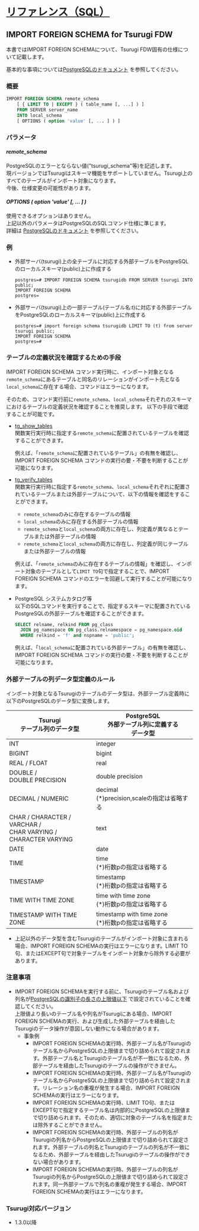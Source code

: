 # [リファレンス（SQL）](../sql_reference.md)

## IMPORT FOREIGN SCHEMA for Tsurugi FDW

本書ではIMPORT FOREIGN SCHEMAについて、Tsurugi FDW固有の仕様について記載します。
  
基本的な事項については[PostgreSQLのドキュメント](https://www.postgresql.jp/document/12/html/sql-commands.html) を参照してください。

### 概要

```sql
IMPORT FOREIGN SCHEMA remote_schema
    [ { LIMIT TO | EXCEPT } ( table_name [, ...] ) ]
    FROM SERVER server_name
    INTO local_schema
    [ OPTIONS ( option 'value' [, ... ] ) ]
```

### パラメータ

#### *remote_schema*
PostgreSQLのエラーとならない値("tsurugi_schema"等)を記述します。  
現バージョンではTsurugiはスキーマ機能をサポートしていません。Tsurugi上のすべてのテーブルがインポート対象になります。  
今後、仕様変更の可能性があります。

#### *OPTIONS ( option 'value' [, ... ] )*
使用できるオプションはありません。  
上記以外のパラメータはPostgreSQLのSQLコマンド仕様に準じます。  
詳細は [PostgreSQLのドキュメント](https://www.postgresql.jp/document/12/html/sql-commands.html) を参照してください。

### 例

- 外部サーバ(tsurugi)上の全テーブルに対応する外部テーブルをPostgreSQLのローカルスキーマ(public)上に作成する

  ```
  postgres=# IMPORT FOREIGN SCHEMA tsurugidb FROM SERVER tsurugi INTO public;
  IMPORT FOREIGN SCHEMA
  postgres=
  ```

- 外部サーバ(tsurugi)上の一部テーブル(テーブル名:t)に対応する外部テーブルをPostgreSQLのローカルスキーマ(public)上に作成する

  ```
  postgres=# import foreign schema tsurugidb LIMIT TO (t) from server tsurugi public;
  IMPORT FOREIGN SCHEMA
  postgres=#
  ``` 
### テーブルの定義状況を確認するための手段

IMPORT FOREIGN SCHEMA コマンド実行時に、インポート対象となる`remote_schema`にあるテーブルと同名のリレーションがインポート先となる`local_schema`に存在する場合、コマンドはエラーになります。

そのため、コマンド実行前に`remote_schema`、`local_schema`それぞれのスキーマにおけるテーブルの定義状況を確認することを推奨します。
以下の手段で確認することが可能です。

- [tg_show_tables](../udf_reference/tg_show_tables.md)  
  関数実行実行時に指定する`remote_schema`に配置されているテーブルを確認することができます。

  例えば、「`remote_schema`に配置されているテーブル」の有無を確認し、IMPORT FOREIGN SCHEMA コマンドの実行の要・不要を判断することが可能になります。

- [tg_verify_tables](../udf_reference/tg_verify_tables.md)    
  関数実行実行時に指定する`remote_schema`、`local_schema`それぞれに配置されているテーブルまたは外部テーブルについて、以下の情報を確認をすることができます。
    - `remote_schema`のみに存在するテーブルの情報
    - `local_schema`のみに存在する外部テーブルの情報
    - `remote_schema`と`local_schema`の両方に存在し、列定義が異なるとテーブルまたは外部テーブルの情報
    - `remote_schema`と`local_schema`の両方に存在し、列定義が同じテーブルまたは外部テーブルの情報  

  例えば、「`remote_schema`のみに存在するテーブルの情報」を確認し、インポート対象のテーブルとして`LIMIT TO`句で指定することで、IMPORT FOREIGN SCHEMA コマンドのエラーを回避して実行することが可能になります。

- PostgreSQL システムカタログ等  
  以下のSQLコマンドを実行することで、指定するスキーマに配置されているPostgreSQLの外部テーブルを確認することができます。  

  ```sql
  SELECT relname, relkind FROM pg_class 
    JOIN pg_namespace ON pg_class.relnamespace = pg_namespace.oid 
    WHERE relkind = 'f' and nspname = 'public';
  ```

  例えば、「`local_schema`に配置されている外部テーブル」の有無を確認し、IMPORT FOREIGN SCHEMA コマンドの実行の要・不要を判断することが可能になります。

### 外部テーブルの列データ型定義のルール

インポート対象となるTsurugiのテーブルのデータ型は、外部テーブル定義時に以下のPostgreSQLのデータ型に変換します。


  | Tsurugi<br>テーブル列のデータ型 | PostgreSQL<br>外部テーブル列に定義する<br>データ型 |
  | -- | -- |
  | INT | integer |
  | BIGINT | bigint |
  | REAL / FLOAT | real | 
  | DOUBLE /<br> DOUBLE PRECISION | double precision | |
  | DECIMAL / NUMERIC | decimal <br>(*)precision,scaleの指定は省略する |
  | CHAR / CHARACTER /<br> VARCHAR / <br>CHAR  VARYING / <br> CHARACTER VARYING | text  | 
  | DATE | date |
  | TIME | time <br>(*)桁数pの指定は省略する    |
  | TIMESTAMP | timestamp <br>(*)桁数pの指定は省略する |
  | TIME WITH TIME ZONE | time with time zone <br>(*)桁数pの指定は省略する | 
  | TIMESTAMP WITH TIME ZONE | timestamp with time zone <br>(*)桁数pの指定は省略する |

- 上記以外のデータ型を含むTsurugiのテーブルがインポート対象に含まれる場合、IMPORT FOREIGN SCHEMAの実行はエラーになります。LIMIT TO句、またはEXCEPT句で対象テーブルをインポート対象から除外する必要があります。


### 注意事項
- IMPORT FOREIGN SCHEMAを実行する前に、Tsurugiのテーブル名および列名が[PostgreSQLの識別子の長さの上限値以下](https://www.postgresql.jp/document/12/html/limits.html) で設定されていることを確認してください。  
上限値より長いのテーブル名や列名がTsurugiにある場合、IMPORT FOREIGN SCHEMAの実行、および生成した外部テーブルを経由したTsurugiのデータ操作が意図しない動作になる場合があります。
  - 事象例
    - IMPORT FOREIGN SCHEMAの実行時、外部テーブル名がTsurugiのテーブル名からPostgreSQLの上限値まで切り詰められて設定されます。外部テーブル名とTsurugiのテーブル名が不一致になるため、外部テーブルを経由したTsurugiのテーブルの操作ができません。
    - IMPORT FOREIGN SCHEMAの実行時、外部テーブル名がTsurugiのテーブル名からPostgreSQLの上限値まで切り詰められて設定されます。リレーション名の重複が発生する場合、IMPORT FOREIGN SCHEMAの実行はエラーになります。
    - IMPORT FOREIGN SCHEMAの実行時、LIMIT TO句、またはEXCEPT句で指定するテーブル名は内部的にPostgreSQLの上限値まで切り詰められます。そのため、適切に対象のテーブル名を指定または除外することができません。
    - IMPORT FOREIGN SCHEMAの実行時、外部テーブルの列名がTsurugiの列名からPostgreSQLの上限値まで切り詰められて設定されます。外部テーブルの列名とTsurugiのテーブルの列名が不一致になるため、外部テーブルを経由したTsurugiのテーブルの操作ができない場合があります。
    - IMPORT FOREIGN SCHEMAの実行時、外部テーブルの列名がTsurugiの列名からPostgreSQLの上限値まで切り詰められて設定されます。同一外部テーブルで列名の重複が発生する場合、IMPORT FOREIGN SCHEMAの実行はエラーになります。

### Tsurugi対応バージョン
- 1.3.0以降

